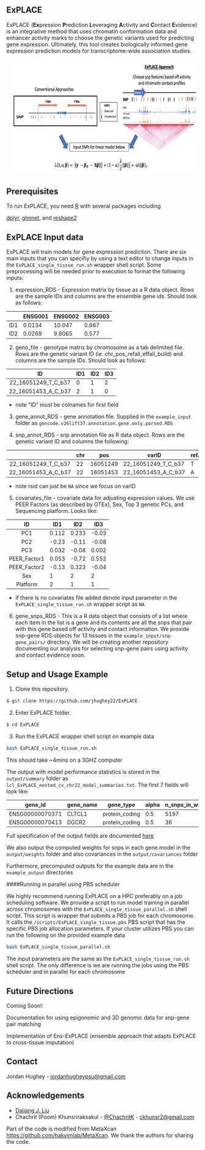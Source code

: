 <!-- ABOUT THE PROJECT -->
## ExPLACE

ExPLACE (**Ex**pression **P**rediction **L**everaging **A**ctivity and **C**ontact **E**vidence) is an integrative method that uses chromatin conformation data and enhancer activity marks to choose the genetic variants used for predicting gene expression.  Ultimately, this tool creates biologically informed gene expression prediction models for transcriptome-wide association studies. 

<p align="center">
   <img src="https://github.com/jhughey22/ExPLACE/raw/main/image/single_tissue_ExPLACE.png" width="734" height="300.7">
</p>

<!-- GETTING STARTED -->
## Prerequisites

To run ExPLACE, you need [R](https://www.r-project.org/) with several packages including

[dplyr](https://cran.r-project.org/web/packages/dplyr/index.html), [glmnet](https://cran.r-project.org/web/packages/glmnet/index.html), and [reshape2](https://cran.r-project.org/web/packages/reshape2/index.html)

<!-- Preparing Input -->
## ExPLACE Input data

ExPLACE will train models for gene expression prediction.  There are six main inputs that you can specifiy by using a text editor to change inputs in the `ExPLACE_single_tissue_run.sh` wrapper shell script.  Some preprocessing will be needed prior to execution to format the following inputs:

1) expression_RDS - Expression matrix by tissue as a R data object.  Rows are the sample IDs and columns are the ensemble gene ids. Should look as follows:

|        | ENSG001 | ENSG002 | ENSG003 | 
| :----: | ------- | ------- | ------- | 
|  ID1   | 0.0134  | 10.047  | 0.667   | 
|  ID2   | 0.0269  | 9.8065  | 0.577   |

2) geno_file - genotype matrix by chromosome as a tab delimited file.  Rows are the genetic variant ID (ie. chr_pos_refall_effall_build) and columns are the sample IDs.  Should look as follows:

| ID                     | ID1 | ID2 | ID3 |
| :--------------------: | --- | --- | --- |
|  22_16051249_T_C_b37   | 0   | 1   | 2   |
|  22_16051453_A_C_b37   | 2   | 1   | 0   |

* note "ID" must be colnames for first field

3) gene_annot_RDS - gene annotation file. Supplied in the `example_input` folder as `gencode.v26lift37.annotation.gene.only.parsed.RDS`

4) snp_annot_RDS - snp annotation file as R data object.  Rows are the genetic variant ID and columns the following:

|                        | chr | pos      | varID               | refAllele | effectAllele | rsid |
| :--------------------: | --- | -------- | ------------------  | --------- | ------------ | ---- |
|  22_16051249_T_C_b37   | 22  | 16051249 | 22_16051249_T_C_b37 | T         | C            | rs1  |
|  22_16051453_A_C_b37   | 22  | 16051453 | 22_16051453_A_C_b37 | A         | C            | rs2  | 

* note rsid can just be `NA` since we focus on varID

5) covariates_file - covariate data for adjusting expression values.  We use PEER Factors (as described by GTEx), Sex, Top 3 genetic PCs, and Sequencing platform.  Looks like:

| ID                | ID1   | ID2   | ID3   |
| :---------------: | ----- | ----- | ----- |
|  PC1              | 0.112 | 0.233 | -0.03 |
|  PC2              | -0.23 | -0.11 | -0.08 |
|  PC3              | 0.032 | -0.08 | 0.002 |
|  PEER_Factor1     | 0.053 | -0.72 | 0.552 |
|  PEER_Factor2     | -0.13 | 0.323 | -0.04 |
|  Sex              | 1     | 2     | 2     |
|  Platform         | 2     | 1     | 1     |

* if there is no covariates file added denote input parameter in the `ExPLACE_single_tissue_run.sh` wrapper script as `NA`

6) gene_snps_RDS - This is a R data object that consists of a list where each item in the list is a gene and its contents are all the snps that pair with this gene based off activity and contact information.  We provide snp-gene RDS objects for 13 tissues in the `example_input/snp-gene_pairs/` directory.  We will be creating another repository documenting our analysis for selecting snp-gene pairs using activity and contact evidence soon.


<!-- USAGE EXAMPLES -->
## Setup and Usage Example

1) Clone this repository.
```bash
$ git clone https://github.com/jhughey22/ExPLACE
```

2) Enter ExPLACE folder.
```bash
$ cd ExPLACE
```

3) Run the ExPLACE wrapper shell script on example data
```bash
bash ExPLACE_single_tissue_run.sh 
```
This should take ~4mins on a 3GHZ computer

The output with model performance statistics is stored in the `output/summary` folder as `lcl_ExPLACE_nested_cv_chr22_model_summaries.txt`.  The first 7 fields will look like:

| gene_id            | gene_name | gene_type      | alpha | n_snps_in_window | n_snps_in_model | lambda_min_mse     |
| :----------------: | --------- | -------------- | ----- | ---------------- | --------------- | ------------------ |
|  ENSG00000070371   | CLTCL1    | protein_coding | 0.5   | 5197             | 35              | 0.0108200838909036 | 
|  ENSG00000070413   | DGCR2     | protein_coding | 0.5   | 36               | 1               | 0.365140539710332  | 

Full specification of the output fields are documented [here](https://github.com/jhughey22/ExPLACE/tree/main/example_output/output_fields.txt)

We also output the computed weights for snps in each gene model in the `output/weights` folder and also covariances in the `output/covariances` folder

Furthermore, precomputed outputs for the example data are in the `example_output` directories

####Running in parallel using PBS scheduler

We highly recommend running ExPLACE on a HPC preferably on a job scheduling software.  We provide a script to run model training in parallel across chromosomes with the `ExPLACE_single_tissue_parallel.sh` shell script.  This script is wrapper that submits a PBS job for each chromosome.  It calls the `/scripts/ExPLACE_single_tissue.pbs` PBS script that has the specific PBS job allocation parameters.  If your cluster utilizes PBS you can run the following on the provided example data

```bash
bash ExPLACE_single_tissue_parallel.sh
```

The input parameters are the same as the `ExPLACE_single_tissue_run.sh` shell script.  The only difference is we are running the jobs using the PBS scheduler and in parallel for each chromosome

<!-- FUTURE IMPLEMENTATION -->
## Future Directions

Coming Soon!:

Documentation for using epigonomic and 3D genomic data for snp-gene pair matching

Implementation of Ens-ExPLACE (ensemble approach that adapts ExPLACE to cross-tissue imputation)

<!-- CONTACT -->
## Contact

Jordan Hughey - jordanhugheypsu@gmail.com

<!-- ACKNOWLEDGEMENTS -->
## Acknowledgements
* [Dajiang J. Liu](https://dajiangliu.blog/)
* Chachrit (Poom) Khunsriraksakul - [@ChachritK](https://twitter.com/ChachritK) - ckhunsr2@gmail.com

Part of the code is modified from MetaXcan https://github.com/hakyimlab/MetaXcan. We thank the authors for sharing the code.



